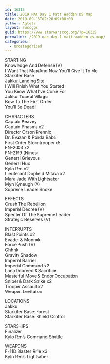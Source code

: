 ```yaml
---
id: 16315
title: 2019 NAC Day 1 Matt Wadden DS Map
date: 2019-09-13T02:20:09+00:00
author: Aglets
layout: swccgpc
guid: https://www.starwarsccg.org/?p=16315
permalink: /2019-nac-day-1-matt-wadden-ds-map/
categories:
  - Uncategorized
---
```

STARTING  
Knowledge And Defense (V)  
I Want That Map/And Now You&#8217;ll Give It To Me  
Starkiller Base  
Jakku: Landing Site  
I Will Finish What You Started  
You Know What I&#8217;ve Come For  
Jakku: Tuanul Village  
Bow To The First Order  
You&#8217;ll Be Dead!

CHARACTERS  
Captain Peavey  
Captain Phasma x2  
Director Orson Krennic  
Dr. Evazan & Ponda Baba  
First Order Stormtrooper x5  
FN-2003 x2  
FN-2199 (Nines)  
General Grievous  
General Hux  
Kylo Ren x2  
Lieutenant Dopheld Mitaka x2  
Mara Jade With Lightsaber  
Myn Kyneugh (V)  
Supreme Leader Snoke

EFFECTS  
Crush The Rebellion  
Imperial Decree (V)  
Specter Of The Supreme Leader  
Strategic Reserves (V)

INTERRUPTS  
Blast Points x2  
Evader & Monnok  
Force Push (V)  
Ghhhk  
Gravity Shadow  
Imperial Barrier  
Imperial Command x2  
Lana Dobreed & Sacrifice  
Masterful Move & Endor Occupation  
Sniper & Dark Strike x2  
Trooper Assault x2  
Weapon Levitation

LOCATIONS  
Jakku  
Starkiller Base: Forest  
Starkiller Base: Shield Control

STARSHIPS  
Finalizer  
Kylo Ren&#8217;s Command Shuttle

WEAPONS  
F-11D Blaster Rifle x3  
Kylo Ren&#8217;s Lightsaber